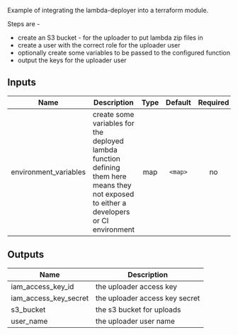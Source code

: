 Example of integrating the lambda-deployer into a terraform module.

Steps are -
- create an S3 bucket - for the uploader to put lambda zip files in 
- create a user with the correct role for the uploader user 
- optionally create some variables to be passed to the configured function 
- output the keys for the uploader user

## Inputs

| Name | Description | Type | Default | Required |
|------|-------------|:----:|:-----:|:-----:|
| environment_variables | create some variables for the deployed lambda function defining them here means they not exposed to either a developers or CI environment | map | `<map>` | no |

## Outputs

| Name | Description |
|------|-------------|
| iam_access_key_id | the uploader access key |
| iam_access_key_secret | the uploader access key secret |
| s3_bucket | the s3 bucket for uploads |
| user_name | the uploader user name |

